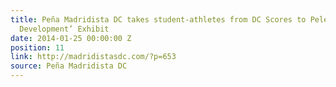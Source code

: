 ```yaml
---
title: Peña Madridista DC takes student-athletes from DC Scores to Pelé’s ‘Gols for
  Development’ Exhibit
date: 2014-01-25 00:00:00 Z
position: 11
link: http://madridistasdc.com/?p=653
source: Peña Madridista DC
---
```


